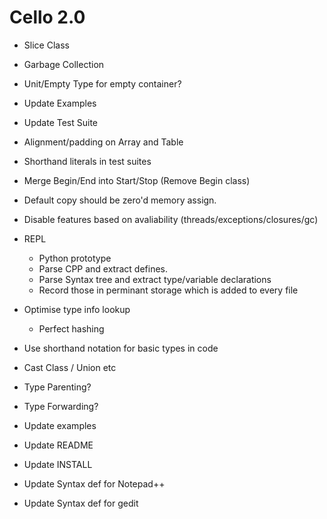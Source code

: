 Cello 2.0
=========

* Slice Class
* Garbage Collection
* Unit/Empty Type for empty container?
* Update Examples
* Update Test Suite
* Alignment/padding on Array and Table
* Shorthand literals in test suites
* Merge Begin/End into Start/Stop (Remove Begin class)
* Default copy should be zero'd memory assign.

* Disable features based on avaliability (threads/exceptions/closures/gc)

* REPL
  - Python prototype
  - Parse CPP and extract defines.
  - Parse Syntax tree and extract type/variable declarations
  - Record those in perminant storage which is added to every file
    
* Optimise type info lookup
  - Perfect hashing

* Use shorthand notation for basic types in code
* Cast Class / Union etc
* Type Parenting?
* Type Forwarding?
* Update examples
* Update README
* Update INSTALL
* Update Syntax def for Notepad++
* Update Syntax def for gedit


